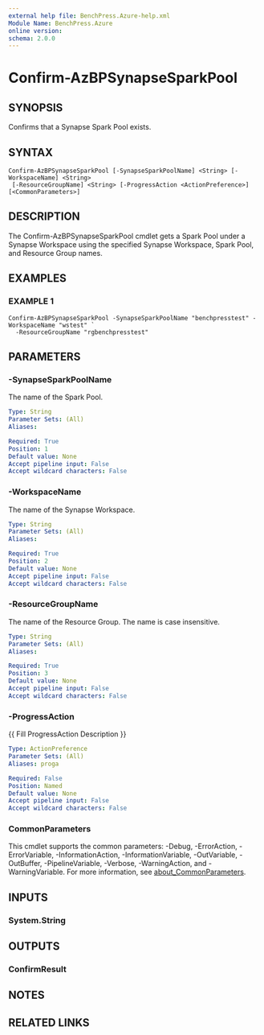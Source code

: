 ```yaml
---
external help file: BenchPress.Azure-help.xml
Module Name: BenchPress.Azure
online version:
schema: 2.0.0
---
```


# Confirm-AzBPSynapseSparkPool

## SYNOPSIS
Confirms that a Synapse Spark Pool exists.

## SYNTAX

```
Confirm-AzBPSynapseSparkPool [-SynapseSparkPoolName] <String> [-WorkspaceName] <String>
 [-ResourceGroupName] <String> [-ProgressAction <ActionPreference>] [<CommonParameters>]
```

## DESCRIPTION
The Confirm-AzBPSynapseSparkPool cmdlet gets a Spark Pool under a Synapse Workspace using the specified
Synapse Workspace, Spark Pool, and Resource Group names.

## EXAMPLES

### EXAMPLE 1
```
Confirm-AzBPSynapseSparkPool -SynapseSparkPoolName "benchpresstest" -WorkspaceName "wstest" `
  -ResourceGroupName "rgbenchpresstest"
```

## PARAMETERS

### -SynapseSparkPoolName
The name of the Spark Pool.

```yaml
Type: String
Parameter Sets: (All)
Aliases:

Required: True
Position: 1
Default value: None
Accept pipeline input: False
Accept wildcard characters: False
```

### -WorkspaceName
The name of the Synapse Workspace.

```yaml
Type: String
Parameter Sets: (All)
Aliases:

Required: True
Position: 2
Default value: None
Accept pipeline input: False
Accept wildcard characters: False
```

### -ResourceGroupName
The name of the Resource Group.
The name is case insensitive.

```yaml
Type: String
Parameter Sets: (All)
Aliases:

Required: True
Position: 3
Default value: None
Accept pipeline input: False
Accept wildcard characters: False
```

### -ProgressAction
{{ Fill ProgressAction Description }}

```yaml
Type: ActionPreference
Parameter Sets: (All)
Aliases: proga

Required: False
Position: Named
Default value: None
Accept pipeline input: False
Accept wildcard characters: False
```

### CommonParameters
This cmdlet supports the common parameters: -Debug, -ErrorAction, -ErrorVariable, -InformationAction, -InformationVariable, -OutVariable, -OutBuffer, -PipelineVariable, -Verbose, -WarningAction, and -WarningVariable. For more information, see [about_CommonParameters](http://go.microsoft.com/fwlink/?LinkID=113216).

## INPUTS

### System.String
## OUTPUTS

### ConfirmResult
## NOTES

## RELATED LINKS
